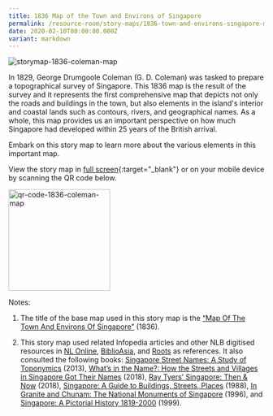 ```yaml
---
title: 1836 Map of the Town and Environs of Singapore
permalink: /resource-room/story-maps/1836-town-and-environs-singapore-map/
date: 2020-02-10T00:00:00.000Z
variant: markdown
---
```

<img src="/images/storymap-image-1836-coleman-map.png" alt="storymap-1836-coleman-map">

In 1829, George Drumgoole Coleman (G. D. Coleman) was tasked to prepare a topographical survey of Singapore. This 1836 map is the result of the survey and it represents the first comprehensive map that depicts not only the roads and buildings in the town, but also elements in the island's interior and coastal lands such as contours, rivers, and geographical names. As a whole, this map provides us an important perspective on how much Singapore had developed within 25 years of the British arrival. 

Embark on this story map to learn more about the various elements in this important map.

View the story map in [full screen](https://uploads.knightlab.com/storymapjs/04f5c05311b7e48aadefd0cdd269c308/1836-map-of-the-town-and-environs-of-singapore/index.html){:target="_blank"} or on your mobile device by scanning the QR code below.

<img src="/images/qr-code-storymap-1836-coleman-map.png" alt="qr-code-1836-coleman-map" style="width:200px;">

Notes:

1. The title of the base map used in this story map is the [“Map Of The Town And Environs Of Singapore”](https://www.nas.gov.sg/archivesonline/maps_building_plans/record-details/f98c5272-115c-11e3-83d5-0050568939ad) (1836).

2. This story map used related Infopedia articles and other NLB digitised resources in [NL Online](https://www.nlb.gov.sg/main/nlonline), [BiblioAsia](https://www.nlb.gov.sg/Browse/BiblioAsia.aspx), and [Roots](https://www.roots.sg/) as references. It also consulted the following books: [Singapore Street Names: A Study of Toponymics](https://eservice.nlb.gov.sg/item_holding.aspx?bid=200123850) (2013), [What’s in the Name?: How the Streets and Villages in Singapore Got Their Names](https://eservice.nlb.gov.sg/item_holding.aspx?bid=202924449) (2018), [Ray Tyers’ Singapore: Then &amp; Now](https://eservice.nlb.gov.sg/item_holding.aspx?bid=203784837) (2018), [Singapore: A Guide to Buildings, Streets, Places](http://eservice.nlb.gov.sg/item_holding.aspx?bid=4712298) (1988), [In Granite and Chunam: The National Monuments of Singapore](http://eservice.nlb.gov.sg/item_holding_s.aspx?bid=7919754) (1996), and [Singapore: A Pictorial History 1819-2000](http://eservice.nlb.gov.sg/item_holding.aspx?bid=9651676) (1999).